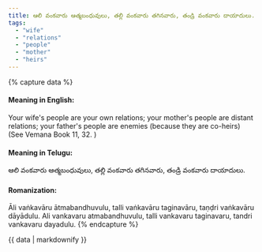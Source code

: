 ```yaml
---
title: ఆలి వంకవారు ఆత్మబంధువులు, తల్లి వంకవారు తగినవారు, తండ్రి వంకవారు దాయాదులు.
tags:
  - "wife"
  - "relations"
  - "people"
  - "mother"
  - "heirs"
---
```


{% capture data %}
#### Meaning in English:
Your wife's people are your own relations; your mother's people are distant relations; your father's people are enemies (because they are co-heirs)
(See Vemana Book 11, 32. )

#### Meaning in Telugu:
ఆలి వంకవారు ఆత్మబంధువులు, తల్లి వంకవారు తగినవారు, తండ్రి వంకవారు దాయాదులు.

#### Romanization:
Āli vaṅkavāru ātmabandhuvulu, talli vaṅkavāru taginavāru, taṇḍri vaṅkavāru dāyādulu.
Ali vankavaru atmabandhuvulu, talli vankavaru taginavaru, tandri vankavaru dayadulu.
{% endcapture %}

{{ data | markdownify }}

